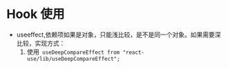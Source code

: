 # Hook 使用
- useeffect,依赖项如果是对象，只能浅比较，是不是同一个对象。如果需要深比较，实现方式：
  1. 使用` useDeepCompareEffect from "react-use/lib/useDeepCompareEffect";`    